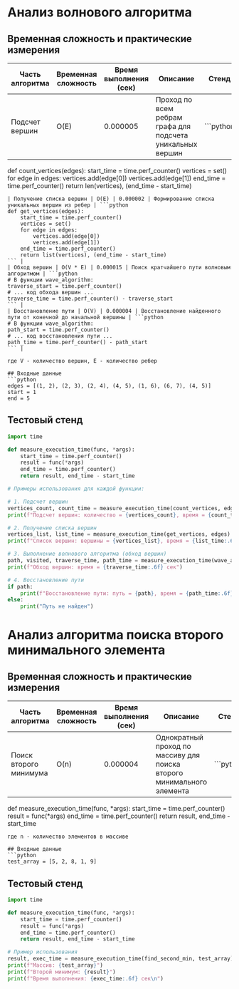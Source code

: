 # Анализ волнового алгоритма

## Временная сложность и практические измерения

| Часть алгоритма | Временная сложность | Время выполнения (сек) | Описание | Стенд |
|-----------------|---------------------|----------------------|-----------|-----------|
| Подсчет вершин | O(E) | 0.000005 | Проход по всем ребрам графа для подсчета уникальных вершин | ```python
def count_vertices(edges):
    start_time = time.perf_counter()
    vertices = set()
    for edge in edges:
        vertices.add(edge[0])
        vertices.add(edge[1])
    end_time = time.perf_counter()
    return len(vertices), (end_time - start_time)
``` |
| Получение списка вершин | O(E) | 0.000002 | Формирование списка уникальных вершин из ребер | ```python
def get_vertices(edges):
    start_time = time.perf_counter()
    vertices = set()
    for edge in edges:
        vertices.add(edge[0])
        vertices.add(edge[1])
    end_time = time.perf_counter()
    return list(vertices), (end_time - start_time)
``` |
| Обход вершин | O(V * E) | 0.000015 | Поиск кратчайшего пути волновым алгоритмом | ```python
# В функции wave_algorithm:
traverse_start = time.perf_counter()
# ... код обхода вершин ...
traverse_time = time.perf_counter() - traverse_start
``` |
| Восстановление пути | O(V) | 0.000004 | Восстановление найденного пути от конечной до начальной вершины | ```python
# В функции wave_algorithm:
path_start = time.perf_counter()
# ... код восстановления пути ...
path_time = time.perf_counter() - path_start
``` |

где V - количество вершин, E - количество ребер

## Входные данные
```python
edges = [(1, 2), (2, 3), (2, 4), (4, 5), (1, 6), (6, 7), (4, 5)]
start = 1
end = 5
```

## Тестовый стенд
```python
import time

def measure_execution_time(func, *args):
    start_time = time.perf_counter()
    result = func(*args)
    end_time = time.perf_counter()
    return result, end_time - start_time

# Примеры использования для каждой функции:

# 1. Подсчет вершин
vertices_count, count_time = measure_execution_time(count_vertices, edges)
print(f"Подсчет вершин: количество = {vertices_count}, время = {count_time:.6f} сек")

# 2. Получение списка вершин
vertices_list, list_time = measure_execution_time(get_vertices, edges)
print(f"Список вершин: вершины = {vertices_list}, время = {list_time:.6f} сек")

# 3. Выполнение волнового алгоритма (обход вершин)
path, visited, traverse_time, path_time = measure_execution_time(wave_algorithm, edges, start, end)
print(f"Обход вершин: время = {traverse_time:.6f} сек")

# 4. Восстановление пути
if path:
    print(f"Восстановление пути: путь = {path}, время = {path_time:.6f} сек")
else:
    print("Путь не найден")
```
# Анализ алгоритма поиска второго минимального элемента

## Временная сложность и практические измерения

| Часть алгоритма | Временная сложность | Время выполнения (сек) | Описание | Стенд |
|-----------------|---------------------|----------------------|-----------|--------|
| Поиск второго минимума | O(n) | 0.000004 | Однократный проход по массиву для поиска второго минимального элемента | ```python
def measure_execution_time(func, *args):
    start_time = time.perf_counter()
    result = func(*args)
    end_time = time.perf_counter()
    return result, end_time - start_time
``` |
где n - количество элементов в массиве

## Входные данные
```python
test_array = [5, 2, 8, 1, 9]
```

## Тестовый стенд
```python
import time

def measure_execution_time(func, *args):
    start_time = time.perf_counter()
    result = func(*args)
    end_time = time.perf_counter()
    return result, end_time - start_time

# Пример использования
result, exec_time = measure_execution_time(find_second_min, test_array)
print(f"Массив: {test_array}")
print(f"Второй минимум: {result}")
print(f"Время выполнения: {exec_time:.6f} сек\n")
```
